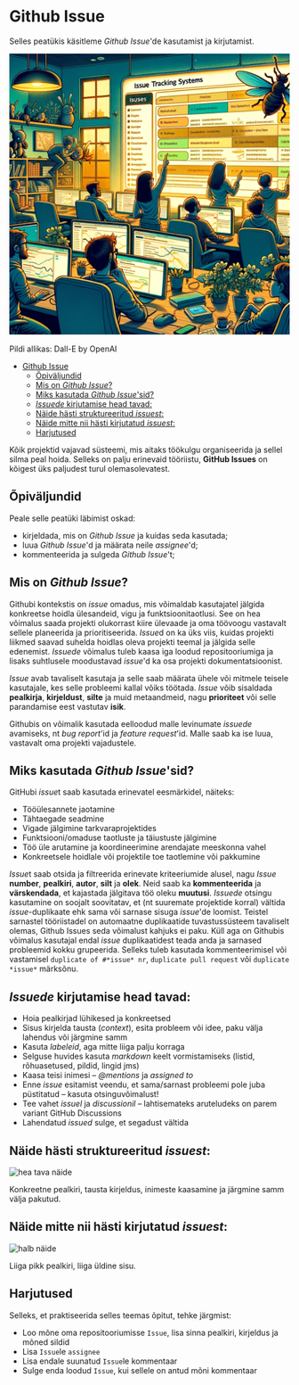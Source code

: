 
# Github Issue

Selles peatükis käsitleme *Github Issue*'de kasutamist ja kirjutamist.

![Issue](Issue.webp)

Pildi allikas: Dall-E by OpenAI

- [Github Issue](#github-issue)
  - [Õpiväljundid](#õpitulemused)
  - [Mis on *Github Issue*?](#mis-on-github-issue)
  - [Miks kasutada *Github Issue*'sid?](#miks-kasutada-github-issuesid)
  - [*Issuede* kirjutamise head tavad:](#issuede-kirjutamise-head-tavad)
  - [Näide hästi struktureeritud *issuest*:](#näide-hästi-struktureeritud-issuest)
  - [Näide mitte nii hästi kirjutatud *issuest*:](#näide-mitte-nii-hästi-kirjutatud-issuest)
  - [Harjutused](#harjutused)

Kõik projektid vajavad süsteemi, mis aitaks töökulgu organiseerida ja sellel silma peal hoida. Selleks on palju erinevaid tööriistu, **GitHub Issues** on kõigest üks paljudest turul olemasolevatest.

## Õpiväljundid

Peale selle peatüki läbimist oskad:

- kirjeldada, mis on *Github Issue* ja kuidas seda kasutada;
- luua *Github Issue*'d ja määrata neile *assignee*'d;
- kommenteerida ja sulgeda *Github Issue*'t;

## Mis on *Github Issue*?

Githubi kontekstis on *issue* omadus, mis võimaldab kasutajatel jälgida konkreetse hoidla ülesandeid, vigu ja funktsioonitaotlusi. See on hea võimalus saada projekti olukorrast kiire ülevaade ja oma töövoogu vastavalt sellele planeerida ja prioritiseerida. *Issue*d on ka üks viis, kuidas projekti liikmed saavad suhelda hoidlas oleva projekti teemal ja jälgida selle edenemist. *Issuede* võimalus tuleb kaasa iga loodud repositooriumiga ja lisaks suhtlusele moodustavad *issue*'d ka osa projekti dokumentatsioonist.

*Issue* avab tavaliselt kasutaja ja selle saab määrata ühele või mitmele teisele kasutajale, kes selle probleemi kallal võiks töötada. *Issue* võib sisaldada **pealkirja**, **kirjeldust**, **silte** ja muid metaandmeid, nagu **prioriteet** või selle parandamise eest vastutav **isik**. 

Githubis on võimalik kasutada eelloodud malle levinumate *issuede* avamiseks, nt *bug report*'id ja *feature request*'id. Malle saab ka ise luua, vastavalt oma projekti vajadustele.

## Miks kasutada *Github Issue*'sid?

GitHubi *issue*t saab kasutada erinevatel eesmärkidel, näiteks:

- Tööülesannete jaotamine
- Tähtaegade seadmine
- Vigade jälgimine tarkvaraprojektides
- Funktsiooni/omaduse taotluste ja täiustuste jälgimine
- Töö üle arutamine ja koordineerimine arendajate meeskonna vahel
- Konkreetsele hoidlale või projektile toe taotlemine või pakkumine

*Issue*t saab otsida ja filtreerida erinevate kriteeriumide alusel, nagu *Issue* **number**, **pealkiri**, **autor**, **silt** ja **olek**. Neid saab ka **kommenteerida** ja **värskendada**, et kajastada jälgitava töö oleku **muutusi**. *Issuede* otsingu kasutamine on soojalt soovitatav, et (nt suuremate projektide korral) vältida *issue*-duplikaate ehk sama või sarnase sisuga *issue*'de loomist. Teistel sarnastel tööriistadel on automaatne duplikaatide tuvastussüsteem tavaliselt olemas, Github Issues seda võimalust kahjuks ei paku. Küll aga on Githubis võimalus kasutajal endal *issue* duplikaatidest teada anda ja sarnased probleemid kokku grupeerida. Selleks tuleb kasutada kommenteerimisel või vastamisel `duplicate of #*issue* nr`, `duplicate pull request` või `duplicate *issue*` märksõnu. 

## *Issuede* kirjutamise head tavad:

- Hoia pealkirjad lühikesed ja konkreetsed
- Sisus kirjelda tausta (*context*), esita probleem või idee, paku välja lahendus või järgmine samm
- Kasuta *labeleid*, aga mitte liiga palju korraga
- Selguse huvides kasuta *markdown* keelt vormistamiseks (listid, rõhuasetused, pildid, lingid jms)
- Kaasa teisi inimesi – *@mentions* ja *assigned to*
- Enne *issue* esitamist veendu, et sama/sarnast probleemi pole juba püstitatud – kasuta otsinguvõimalust!
- Tee vahet *issuel* ja *discussionil* – lahtisemateks aruteludeks on parem variant GitHub Discussions
- Lahendatud *issued* sulge, et segadust vältida

## Näide hästi struktureeritud *issuest*:
![hea tava näide](https://wiredcraft.com/images/posts/how_we_write_our_github_issues_2.png) 

Konkreetne pealkiri, tausta kirjeldus, inimeste kaasamine ja järgmine samm välja pakutud.

## Näide mitte nii hästi kirjutatud *issuest*:
![halb näide](https://wiredcraft.com/images/posts/how_we_write_our_github_issues_1.png)

Liiga pikk pealkiri, liiga üldine sisu.

## Harjutused

Selleks, et praktiseerida selles teemas õpitut, tehke järgmist:

- Loo mõne oma repositooriumisse `Issue`, lisa sinna pealkiri, kirjeldus ja mõned sildid
- Lisa `Issue`le `assignee`
- Lisa endale suunatud `Issue`le kommentaar
- Sulge enda loodud `Issue`, kui sellele on antud mõni kommentaar
